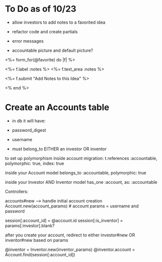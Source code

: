# To Do as of 10/23

- allow investors to add notes to a favorited idea

- refactor code and create partials

- error messages

- accountable picture and default picture?

<%= form_for(@favorite) do |f| %>

  <%= f.label :notes %>
  <%= f.text_area :notes %>

  <%= f.submit "Add Notes to this Idea" %>

<% end %>


# Create an Accounts table
- in db it will have:
- password_digest
- username

- must belong_to EITHER an investor OR inventor

to set up polymorphism inside account migration:
t.references :accountable, polymorphic: true, index: true

inside your Account model
belongs_to :accountable, polymorphic: true

inside your Investor AND Inventor model
has_one :account, as: :accountable

Controllers:

accounts#new --> handle initial account creation
Account.new(account_params) # account params = username and password

session[:account_id] = @account.id
session[:is_inventor] = params[:investor].blank?


after you create your account, redirect to either investor#new OR inventor#new based on params

@inventor = Inventor.new(inventor_params)
@inventor.account = Account.find(session[:account_id])

